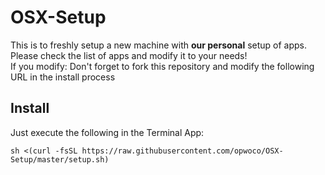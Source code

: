 OSX-Setup
=========

This is to freshly setup a new machine with **our personal** setup of apps.  
Please check the list of apps and modify it to your needs!  
If you modify: Don't forget to fork this repository and modify the following URL in the install process

Install
-------

Just execute the following in the Terminal App:
```shell
sh <(curl -fsSL https://raw.githubusercontent.com/opwoco/OSX-Setup/master/setup.sh)
```

